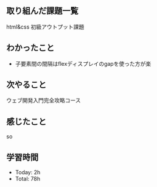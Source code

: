 ## 取り組んだ課題一覧
html&css 初級アウトプット課題
## わかったこと
- 子要素間の間隔はflexディスプレイのgapを使った方が楽
## 次やること
ウェブ開発入門完全攻略コース
## 感じたこと
so

## 学習時間
- Today: 2h
- Total: 78h
